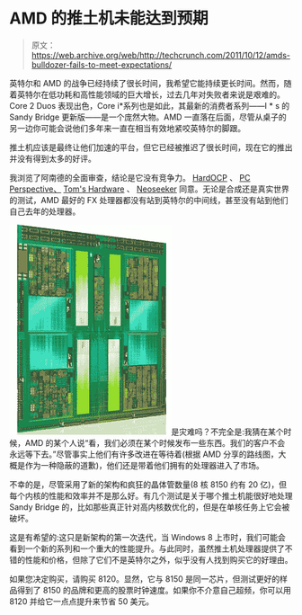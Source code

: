 # AMD 的推土机未能达到预期 

> 原文：<https://web.archive.org/web/http://techcrunch.com/2011/10/12/amds-bulldozer-fails-to-meet-expectations/>

英特尔和 AMD 的战争已经持续了很长时间，我希望它能持续更长时间。然而，随着英特尔在低功耗和高性能领域的巨大增长，过去几年对失败者来说是艰难的。Core 2 Duos 表现出色，Core i*系列也是如此，其最新的消费者系列——I * s 的 Sandy Bridge 更新版——是一个庞然大物。AMD 一直落在后面，尽管从桌子的另一边你可能会说他们多年来一直在相当有效地紧咬英特尔的脚跟。

推土机应该是最终让他们加速的平台，但它已经被推迟了很长时间，现在它的推出并没有得到太多的好评。

我浏览了阿南德的全面审查，结论是它没有竞争力。 [HardOCP](https://web.archive.org/web/20230204180721/http://hardocp.com/article/2011/10/11/amd_bulldozer_fx8150_desktop_performance_review) 、 [PC Perspective、](https://web.archive.org/web/20230204180721/http://www.pcper.com/reviews/Processors/AMD-FX-8150-Processor-Review-Can-Bulldozer-Unearth-AMD-Victory) [Tom's Hardware](https://web.archive.org/web/20230204180721/http://www.tomshardware.com/reviews/fx-8150-zambezi-bulldozer-990fx,3043.html) 、 [Neoseeker](https://web.archive.org/web/20230204180721/http://www.neoseeker.com/Articles/Hardware/Reviews/amd_fx-8150/) 同意。无论是合成还是真实世界的测试，AMD 最好的 FX 处理器都没有站到英特尔的中间线，甚至没有站到他们自己去年的处理器。

![](img/c1516612a29a25c96e2e547aff38e75b.png "dieshot")是灾难吗？不完全是:我猜在某个时候，AMD 的某个人说“看，我们必须在某个时候发布一些东西。我们的客户不会永远等下去。”尽管事实上他们有许多改进在等待着(根据 AMD 分享的路线图，大概是作为一种隐蔽的道歉)，他们还是带着他们拥有的处理器进入了市场。

不幸的是，尽管采用了新的架构和疯狂的晶体管数量(8 核 8150 约有 20 亿)，但每个内核的性能和效率并不是那么好。有几个测试是关于哪个推土机能很好地处理 Sandy Bridge 的，比如那些真正针对高内核数优化的，但是在单核任务上它会被破坏。

这是有希望的:这只是新架构的第一次迭代，当 Windows 8 上市时，我们可能会看到一个新的系列和一个重大的性能提升。与此同时，虽然推土机处理器提供了不错的性能和价格，但除了它们不是英特尔之外，似乎没有人找到购买它的好理由。

如果您决定购买，请购买 8120。显然，它与 8150 是同一芯片，但测试更好的样品得到了 8150 的品牌和更高的股票时钟速度。如果你不介意自己超频，你可以用 8120 并给它一点点提升来节省 50 美元。